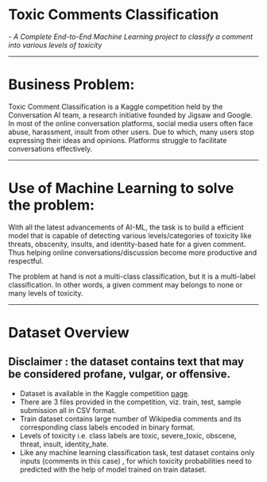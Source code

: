 # **Toxic Comments Classification**

_- A Complete End-to-End Machine Learning project to classify a comment into various levels of toxicity_

---

# **Business Problem:**

Toxic Comment Classification is a Kaggle competition held by the Conversation AI team, a research initiative founded by Jigsaw and Google. 
In most of the online conversation platforms, social media users often face abuse, harassment, insult from other users. Due to which, many users stop expressing their ideas and opinions. Platforms struggle to facilitate conversations effectively. 


---

# **Use of Machine Learning to solve the problem:**

With all the latest advancements of AI-ML, the task is to build a efficient model that is capable of detecting various levels/categories of toxicity like threats, obscenity, insults, and identity-based hate for a given comment. Thus helping online conversations/discussion become more productive and respectful.

The problem at hand is not a multi-class classification, but it is a multi-label classification. In other words, a given comment may belongs to none or many levels of toxicity.


---

# **Dataset Overview**

## **Disclaimer : the dataset contains text that may be considered profane, vulgar, or offensive.**

* Dataset is available in the Kaggle competition [page](https://www.kaggle.com/c/jigsaw-toxic-comment-classification-challenge/data).
* There are 3 files provided in the competition, viz. train, test, sample submission all in CSV format.
* Train dataset contains large number of Wikipedia comments and its corresponding class labels encoded in binary format.
* Levels of toxicity i.e. class labels are toxic, severe_toxic, obscene, threat, insult, identity_hate.
* Like any machine learning classification task, test dataset contains only inputs (comments in this case) , for which toxicity probabilities need to predicted with the help of model trained on train dataset.
